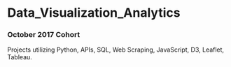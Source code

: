 # Data_Visualization_Analytics

### October 2017 Cohort
Projects utilizing Python, APIs, SQL, Web Scraping, JavaScript, D3, Leaflet, Tableau.
